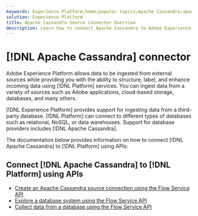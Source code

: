 ```yaml
---
keywords: Experience Platform;home;popular topics;Apache Cassandra;apache cassandra;cassandra;Cassandra
solution: Experience Platform
title: Apache Cassandra Source Connector Overview
description: Learn how to connect Apache Cassandra to Adobe Experience Platform using APIs.
---
```


# [!DNL Apache Cassandra] connector

Adobe Experience Platform allows data to be ingested from external sources while providing you with the ability to structure, label, and enhance incoming data using [!DNL Platform] services. You can ingest data from a variety of sources such as Adobe applications, cloud-based storage, databases, and many others.

[!DNL Experience Platform] provides support for ingesting data from a third-party database. [!DNL Platform] can connect to different types of databases such as relational, NoSQL, or data warehouses. Support for database providers includes [!DNL Apache Cassandra].

The documentation below provides information on how to connect [!DNL Apache Cassandra] to [!DNL Platform] using APIs:

## Connect [!DNL Apache Cassandra] to [!DNL Platform] using APIs

- [Create an Apache Cassandra source connection using the Flow Service API](../../tutorials/api/create/databases/cassandra.md)
- [Explore a database system using the Flow Service API](../../tutorials/api/explore/database-nosql.md)
- [Collect data from a database using the Flow Service API](../../tutorials/api/collect/database-nosql.md)